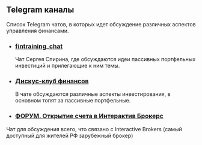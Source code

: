 ## Telegram каналы
Список Telegram чатов, в которых идет обсуждение различных аспектов управления финансами.

- ### [fintraining_chat](http://telegram.me/fintraining_link)
  Чат Сергея Спирина, где обсуждаются идеи пассивных портфельных инвестиций и прилегающие к ним темы.

- ### [Дискус-клуб финансов](http://telegram.me/findiscus)
  В чате обсуждаются различные аспекты инвестирования, в основном топят за пассивные портфельные.

- ### [ФОРУМ. Открытие счета в Интерактив Брокерс](http://telegram.me/twsIB)
Чат для обсуждения всего, что связано с Interactive Brokers (самый доступный для жителей РФ зарубежный брокер)